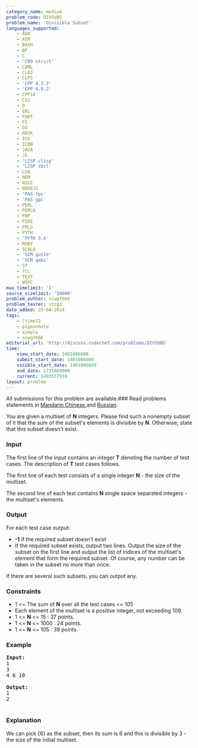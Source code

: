 ```yaml
---
category_name: medium
problem_code: DIVSUBS
problem_name: 'Divisible Subset'
languages_supported:
    - ADA
    - ASM
    - BASH
    - BF
    - C
    - 'C99 strict'
    - CAML
    - CLOJ
    - CLPS
    - 'CPP 4.3.2'
    - 'CPP 4.9.2'
    - CPP14
    - CS2
    - D
    - ERL
    - FORT
    - FS
    - GO
    - HASK
    - ICK
    - ICON
    - JAVA
    - JS
    - 'LISP clisp'
    - 'LISP sbcl'
    - LUA
    - NEM
    - NICE
    - NODEJS
    - 'PAS fpc'
    - 'PAS gpc'
    - PERL
    - PERL6
    - PHP
    - PIKE
    - PRLG
    - PYTH
    - 'PYTH 3.4'
    - RUBY
    - SCALA
    - 'SCM guile'
    - 'SCM qobi'
    - ST
    - TCL
    - TEXT
    - WSPC
max_timelimit: '1'
source_sizelimit: '50000'
problem_author: xcwgf666
problem_tester: stzgd
date_added: 25-04-2014
tags:
    - ltime12
    - pigeonhole
    - simple
    - xcwgf666
editorial_url: 'http://discuss.codechef.com/problems/DIVSUBS'
time:
    view_start_date: 1401006600
    submit_start_date: 1401006600
    visible_start_date: 1401006600
    end_date: 1735669800
    current: 1493557918
layout: problem
---
```

All submissions for this problem are available.###  Read problems statements in [Mandarin Chinese ](http://www.codechef.com/download/translated/LTIME12/mandarin/DIVSUBS.pdf) and [Russian](http://www.codechef.com/download/translated/LTIME12/russian/DIVSUBS.pdf).

You are given a multiset of **N** integers. Please find such a nonempty subset of it that the sum of the subset's elements is divisible by **N**. Otherwise, state that this subset doesn't exist.

### Input

The first line of the input contains an integer **T** denoting the number of test cases. The description of **T** test cases follows. 

The first line of each test consists of a single integer **N** - the size of the multiset.

The second line of each test contains **N** single space separated integers - the multiset's elements.

### Output

For each test case output:

- **-1** if the required subset doesn't exist
- If the required subset exists, output two lines. Output the size of the subset on the first line and output the list of indices of the multiset's element that form the required subset. Of course, any number can be taken in the subset no more than once.

If there are several such subsets, you can output any.

### Constraints

- 1 &lt;= The sum of **N** over all the test cases &lt;= 105
- Each element of the multiset is a positive integer, not exceeding 109.
- 1 &lt;= **N** &lt;= 15 : 37 points.
- 1 &lt;= **N** &lt;= 1000 : 24 points.
- 1 &lt;= **N** &lt;= 105 : 39 points.

### Example

<pre><b>Input:</b>
1
3
4 6 10

<b>Output:</b>
1
2

</pre>
### Explanation

We can pick {6} as the subset, then its sum is 6 and this is divisible by 3 - the size of the initial multiset.
